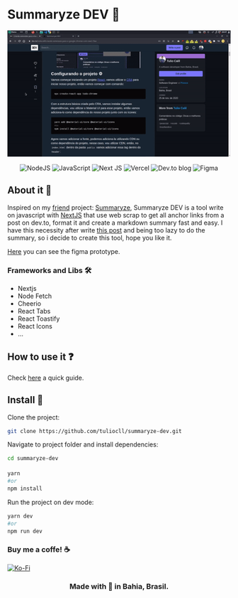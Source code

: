 # Summaryze DEV 📑

<p align="center">
  <img src="public/images/how-to.gif">
</p>

<p align="center">
<img alt="NodeJS" src="https://img.shields.io/badge/node.js%20-%2343853D.svg?&style=for-the-badge&logo=node.js&logoColor=white"/>
<img alt="JavaScript" src="https://img.shields.io/badge/javascript%20-%23323330.svg?&style=for-the-badge&logo=javascript&logoColor=%23F7DF1E"/>
<img alt="Next JS" src="https://img.shields.io/badge/next%20js%20-%23000000.svg?&style=for-the-badge&logo=next.js&logoColor=white"/>
<img alt="Vercel" src="https://img.shields.io/badge/vercel%20-%23000000.svg?&style=for-the-badge&logo=vercel&logoColor=white"/>
<img alt="Dev.to blog" src="https://img.shields.io/badge/dev.to-0A0A0A?style=for-the-badge&logo=dev.to&logoColor=white" />
<img alt="Figma" src="https://img.shields.io/badge/figma%20-%23F24E1E.svg?&style=for-the-badge&logo=figma&logoColor=white"/>
</p>

## About it 📖

Inspired on my [friend](https://github.com/Cledersonbc) project: [Summaryze](https://github.com/autociencia/summaryze), Summaryze DEV is a tool write on javascript with [NextJS](https://nextjs.org/) that use web scrap to get all anchor links from a post on dev.to, format it and create a markdown summary fast and easy.
I have this necessity after write [this post](https://dev.to/tuliocalil/criando-extensoes-para-o-google-chrome-com-react-1laa) and being too lazy to do the summary, so i decide to create this tool, hope you like it.

[Here](https://www.figma.com/file/ywNwI4gYMH3cXiUIZ9ZiuS/summaryze-dev?node-id=0%3A1) you can see the figma prototype.

### Frameworks and Libs 🛠

- Nextjs
- Node Fetch
- Cheerio
- React Tabs
- React Toastify
- React Icons
- ...

## How to use it ❓

Check [here]() a quick guide.

## Install 🚀

Clone the project:

```sh
git clone https://github.com/tuliocll/summaryze-dev.git
```

Navigate to project folder and install dependencies:

```sh
cd summaryze-dev

yarn
#or
npm install
```

Run the project on dev mode:

```sh
yarn dev
#or
npm run dev
```

### Buy me a coffe! ☕

[<img alt="Ko-Fi" src="https://img.shields.io/badge/Ko--fi-F16061?style=for-the-badge&logo=ko-fi&logoColor=white" />
](https://ko-fi.com/tuliocll)

<div align="center">

### Made with 💙 in Bahia, Brasil.

</div>
